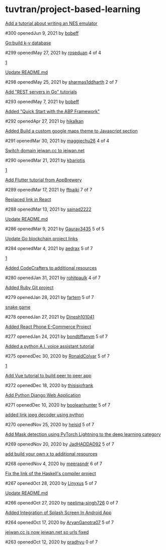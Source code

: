 # tuvtran/project-based-learning

[Add a tutorial about writing an NES emulator](https://github.com/tuvtran/project-based-learning/pull/300)

 \#300 openedJun 9, 2021 by [bobeff](https://github.com/tuvtran/project-based-learning/issues?q=is%3Apr+is%3Aopen+author%3Abobeff)

[Go:build k-v database](https://github.com/tuvtran/project-based-learning/pull/299)

 \#299 openedMay 27, 2021 by [roseduan](https://github.com/tuvtran/project-based-learning/issues?q=is%3Apr+is%3Aopen+author%3Aroseduan) 4 of 4

 [1](https://github.com/tuvtran/project-based-learning/pull/299)

[Update README.md](https://github.com/tuvtran/project-based-learning/pull/298)

 \#298 openedMay 25, 2021 by [sharmas1ddharth](https://github.com/tuvtran/project-based-learning/issues?q=is%3Apr+is%3Aopen+author%3Asharmas1ddharth) 2 of 7

[Add "REST servers in Go" tutorials](https://github.com/tuvtran/project-based-learning/pull/293)

 \#293 openedMay 7, 2021 by [bobeff](https://github.com/tuvtran/project-based-learning/issues?q=is%3Apr+is%3Aopen+author%3Abobeff)

[Added "Quick Start with the ABP Framework"](https://github.com/tuvtran/project-based-learning/pull/292)

 \#292 openedApr 27, 2021 by [hikalkan](https://github.com/tuvtran/project-based-learning/issues?q=is%3Apr+is%3Aopen+author%3Ahikalkan)

[Added Build a custom google maps theme to Javascript section](https://github.com/tuvtran/project-based-learning/pull/291)

 \#291 openedMar 30, 2021 by [maggiechu26](https://github.com/tuvtran/project-based-learning/issues?q=is%3Apr+is%3Aopen+author%3Amaggiechu26) 4 of 4

[Switch domain jeiwan.cc to jeiwan.net](https://github.com/tuvtran/project-based-learning/pull/290)

 \#290 openedMar 21, 2021 by [kbariotis](https://github.com/tuvtran/project-based-learning/issues?q=is%3Apr+is%3Aopen+author%3Akbariotis)

 [1](https://github.com/tuvtran/project-based-learning/issues/290/linked_closing_reference?reference_location=REPO_ISSUES_INDEX)

[Add Flutter tutorial from AppBrewery](https://github.com/tuvtran/project-based-learning/pull/289)

 \#289 openedMar 17, 2021 by [ffpaiki](https://github.com/tuvtran/project-based-learning/issues?q=is%3Apr+is%3Aopen+author%3Affpaiki) 7 of 7

[Replaced link in React](https://github.com/tuvtran/project-based-learning/pull/288)

 \#288 openedMar 13, 2021 by [sainad2222](https://github.com/tuvtran/project-based-learning/issues?q=is%3Apr+is%3Aopen+author%3Asainad2222)

[Update README.md](https://github.com/tuvtran/project-based-learning/pull/286)

 \#286 openedMar 9, 2021 by [Gaurav3435](https://github.com/tuvtran/project-based-learning/issues?q=is%3Apr+is%3Aopen+author%3AGaurav3435) 5 of 5

[Update Go blockchain project links](https://github.com/tuvtran/project-based-learning/pull/284)

 \#284 openedMar 4, 2021 by [aedrax](https://github.com/tuvtran/project-based-learning/issues?q=is%3Apr+is%3Aopen+author%3Aaedrax) 5 of 7

 [1](https://github.com/tuvtran/project-based-learning/pull/284)

[Added CodeCrafters to additional resources](https://github.com/tuvtran/project-based-learning/pull/280)

 \#280 openedJan 31, 2021 by [rohitpaulk](https://github.com/tuvtran/project-based-learning/issues?q=is%3Apr+is%3Aopen+author%3Arohitpaulk) 4 of 7

[Added Ruby Git project](https://github.com/tuvtran/project-based-learning/pull/279)

 \#279 openedJan 28, 2021 by [fartem](https://github.com/tuvtran/project-based-learning/issues?q=is%3Apr+is%3Aopen+author%3Afartem) 5 of 7

[snake game](https://github.com/tuvtran/project-based-learning/pull/278)

 \#278 openedJan 27, 2021 by [Dinesh101041](https://github.com/tuvtran/project-based-learning/issues?q=is%3Apr+is%3Aopen+author%3ADinesh101041)

[Added React Phone E-Commerce Project](https://github.com/tuvtran/project-based-learning/pull/277)

 \#277 openedJan 24, 2021 by [bondtiffanym](https://github.com/tuvtran/project-based-learning/issues?q=is%3Apr+is%3Aopen+author%3Abondtiffanym) 5 of 7

[Added a python A.I. voice assistant tutorial](https://github.com/tuvtran/project-based-learning/pull/275)

 \#275 openedDec 30, 2020 by [RonaldColyar](https://github.com/tuvtran/project-based-learning/issues?q=is%3Apr+is%3Aopen+author%3ARonaldColyar) 5 of 7

 [1](https://github.com/tuvtran/project-based-learning/pull/275)

[Add Vue tutorial to build peer to peer app](https://github.com/tuvtran/project-based-learning/pull/272)

 \#272 openedDec 18, 2020 by [thisisjofrank](https://github.com/tuvtran/project-based-learning/issues?q=is%3Apr+is%3Aopen+author%3Athisisjofrank)

[Add Python Django Web Application](https://github.com/tuvtran/project-based-learning/pull/271)

 \#271 openedDec 10, 2020 by [booleanhunter](https://github.com/tuvtran/project-based-learning/issues?q=is%3Apr+is%3Aopen+author%3Abooleanhunter) 5 of 7

[added link jpeg decoder using python](https://github.com/tuvtran/project-based-learning/pull/270)

 \#270 openedNov 25, 2020 by [heisid](https://github.com/tuvtran/project-based-learning/issues?q=is%3Apr+is%3Aopen+author%3Aheisid) 5 of 7

[Add Mask detection using PyTorch Lightning to the deep learning category](https://github.com/tuvtran/project-based-learning/pull/269)

 \#269 openedNov 20, 2020 by [JadHADDAD92](https://github.com/tuvtran/project-based-learning/issues?q=is%3Apr+is%3Aopen+author%3AJadHADDAD92) 5 of 7

[add build your own x to additional resources](https://github.com/tuvtran/project-based-learning/pull/268)

 \#268 openedNov 4, 2020 by [meerasndr](https://github.com/tuvtran/project-based-learning/issues?q=is%3Apr+is%3Aopen+author%3Ameerasndr) 6 of 7

[Fix the link of the Haskell's compiler project](https://github.com/tuvtran/project-based-learning/pull/267)

 \#267 openedOct 28, 2020 by [Linyxus](https://github.com/tuvtran/project-based-learning/issues?q=is%3Apr+is%3Aopen+author%3ALinyxus) 5 of 7

[Update README.md](https://github.com/tuvtran/project-based-learning/pull/266)

 \#266 openedOct 27, 2020 by [neelima-singh726](https://github.com/tuvtran/project-based-learning/issues?q=is%3Apr+is%3Aopen+author%3Aneelima-singh726) 0 of 7

[Added Integration of Splash Screen In Android App](https://github.com/tuvtran/project-based-learning/pull/264)

 \#264 openedOct 17, 2020 by [AryanGanotra07](https://github.com/tuvtran/project-based-learning/issues?q=is%3Apr+is%3Aopen+author%3AAryanGanotra07) 5 of 7

[jeiwan.cc is now jeiwan.net so urls fixed](https://github.com/tuvtran/project-based-learning/pull/263)

 \#263 openedOct 12, 2020 by [pradhyu](https://github.com/tuvtran/project-based-learning/issues?q=is%3Apr+is%3Aopen+author%3Apradhyu) 0 of 7


